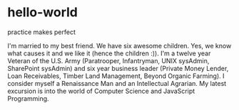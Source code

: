 # hello-world
practice makes perfect

I'm married to my best friend.  We have six awesome children.  Yes, we know what causes it and we like it (hence the children :)).  I'm a twelve year Veteran of the U.S. Army (Paratrooper, Infantryman, UNIX sysAdmin, SharePoint sysAdmin) and six year business leader (Private Money Lender, Loan Receivables, Timber Land Management, Beyond Organic Farming).  I consider myself a Renaissance Man and an Intellectual Agrarian.  My latest excursion is into the world of Computer Science and JavaScript Programming.
